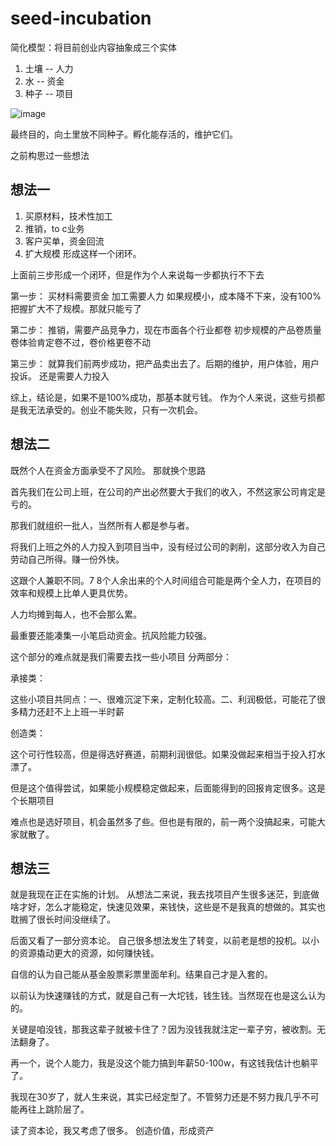 # seed-incubation
简化模型：将目前创业内容抽象成三个实体
  
1. 土壤 -- 人力
2. 水 -- 资金
3. 种子 -- 项目
   
![image](https://github.com/user-attachments/assets/6b05c67e-c8e9-44af-9245-99948099d7f5)

最终目的，向土里放不同种子。孵化能存活的，维护它们。

之前构思过一些想法
## 想法一
1. 买原材料，技术性加工
2. 推销，to c业务
3. 客户买单，资金回流
4. 扩大规模
形成这样一个闭环。

上面前三步形成一个闭环，但是作为个人来说每一步都执行不下去

第一步：
买材料需要资金
加工需要人力
如果规模小，成本降不下来，没有100%把握扩大不了规模。那就只能亏了

第二步：
推销，需要产品竞争力，现在市面各个行业都卷
初步规模的产品卷质量卷体验肯定卷不过，卷价格更卷不动

第三步：
就算我们前两步成功，把产品卖出去了。后期的维护，用户体验，用户投诉。
还是需要人力投入

综上，结论是，如果不是100%成功，那基本就亏钱。
作为个人来说，这些亏损都是我无法承受的。创业不能失败，只有一次机会。

## 想法二
既然个人在资金方面承受不了风险。
那就换个思路

首先我们在公司上班，在公司的产出必然要大于我们的收入，不然这家公司肯定是亏的。

那我们就组织一批人，当然所有人都是参与者。

将我们上班之外的人力投入到项目当中，没有经过公司的剥削，这部分收入为自己劳动自己所得。赚一份外快。

这跟个人兼职不同。7 8个人余出来的个人时间组合可能是两个全人力，在项目的效率和规模上比单人更具优势。

人力均摊到每人，也不会那么累。

最重要还能凑集一小笔启动资金。抗风险能力较强。

这个部分的难点就是我们需要去找一些小项目
分两部分：

承接类：

这些小项目共同点：一、很难沉淀下来，定制化较高。二、利润极低，可能花了很多精力还赶不上上班一半时薪

创造类：

这个可行性较高，但是得选好赛道，前期利润很低。如果没做起来相当于投入打水漂了。

但是这个值得尝试，如果能小规模稳定做起来，后面能得到的回报肯定很多。这是个长期项目

难点也是选好项目，机会虽然多了些。但也是有限的，前一两个没搞起来，可能大家就散了。

## 想法三
就是我现在正在实施的计划。
从想法二来说，我去找项目产生很多迷茫，到底做啥才好，怎么才能稳定，快速见效果，来钱快，这些是不是我真的想做的。其实也耽搁了很长时间没继续了。

后面又看了一部分资本论。
自己很多想法发生了转变，以前老是想的投机。以小的资源撬动更大的资源，如何赚快钱。

自信的认为自己能从基金股票彩票里面牟利。结果自己才是入套的。

以前认为快速赚钱的方式，就是自己有一大坨钱，钱生钱。当然现在也是这么认为的。

关键是咱没钱，那我这辈子就被卡住了？因为没钱我就注定一辈子穷，被收割。无法翻身了。

再一个，说个人能力，我是没这个能力搞到年薪50-100w，有这钱我估计也躺平了。

我现在30岁了，就人生来说，其实已经定型了。不管努力还是不努力我几乎不可能再往上跳阶层了。

读了资本论，我又考虑了很多。
创造价值，形成资产









